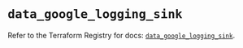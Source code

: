 # `data_google_logging_sink`

Refer to the Terraform Registry for docs: [`data_google_logging_sink`](https://registry.terraform.io/providers/hashicorp/google/6.11.0/docs/data-sources/logging_sink).
